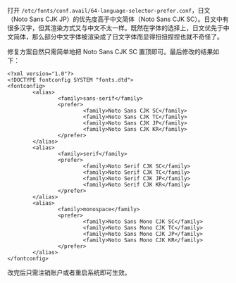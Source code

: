 打开 `/etc/fonts/conf.avail/64-language-selector-prefer.conf`，日文（Noto Sans CJK JP）的优先度高于中文简体（Noto Sans CJK SC）。日文中有很多汉字，但其渲染方式又与中文不太一样。既然在字体的选择上，日文优先于中文简体，那么部分中文字体被渲染成了日文字体而显得扭扭捏捏也就不奇怪了。

修复方案自然只需简单地把 Noto Sans CJK SC 置顶即可。最后修改的结果如下：

```
<?xml version="1.0"?>
<!DOCTYPE fontconfig SYSTEM "fonts.dtd">
<fontconfig>
        <alias>
                <family>sans-serif</family>
                <prefer>
                        <family>Noto Sans CJK SC</family>
                        <family>Noto Sans CJK TC</family>
                        <family>Noto Sans CJK JP</family>
                        <family>Noto Sans CJK KR</family>
                </prefer>
        </alias>
        <alias>
                <family>serif</family>
                <prefer>
                        <family>Noto Serif CJK SC</family>
                        <family>Noto Serif CJK TC</family>
                        <family>Noto Serif CJK JP</family>
                        <family>Noto Serif CJK KR</family>
                </prefer>
        </alias>
        <alias>
                <family>monospace</family>
                <prefer>
                        <family>Noto Sans Mono CJK SC</family>
                        <family>Noto Sans Mono CJK TC</family>
                        <family>Noto Sans Mono CJK JP</family>
                        <family>Noto Sans Mono CJK KR</family>
                </prefer>
        </alias>
</fontconfig>
```

改完后只需注销账户或者重启系统即可生效。
